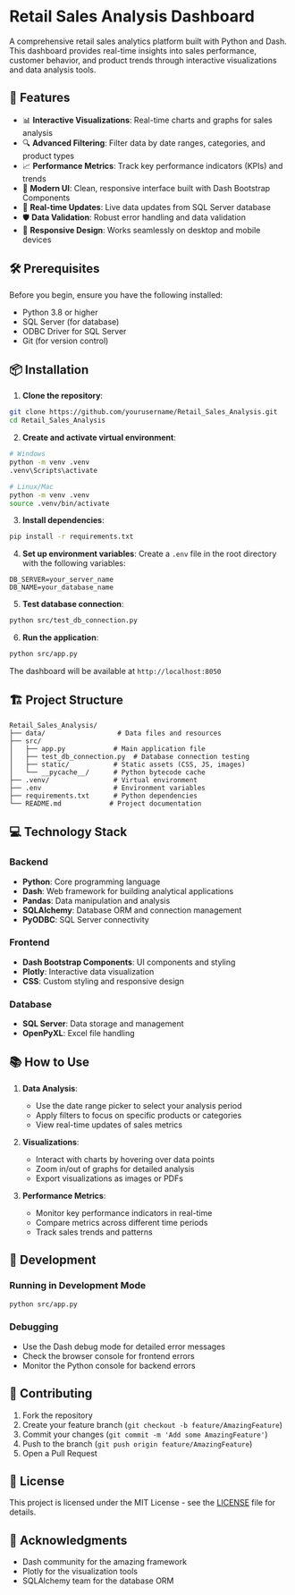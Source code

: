 # Retail Sales Analysis Dashboard

A comprehensive retail sales analytics platform built with Python and Dash. This dashboard provides real-time insights into sales performance, customer behavior, and product trends through interactive visualizations and data analysis tools.

## 🚀 Features

- 📊 **Interactive Visualizations**: Real-time charts and graphs for sales analysis
- 🔍 **Advanced Filtering**: Filter data by date ranges, categories, and product types
- 📈 **Performance Metrics**: Track key performance indicators (KPIs) and trends
- 🎨 **Modern UI**: Clean, responsive interface built with Dash Bootstrap Components
- 🔄 **Real-time Updates**: Live data updates from SQL Server database
- 🛡️ **Data Validation**: Robust error handling and data validation
- 📱 **Responsive Design**: Works seamlessly on desktop and mobile devices

## 🛠️ Prerequisites

Before you begin, ensure you have the following installed:
- Python 3.8 or higher
- SQL Server (for database)
- ODBC Driver for SQL Server
- Git (for version control)

## 📦 Installation

1. **Clone the repository**:
```bash
git clone https://github.com/yourusername/Retail_Sales_Analysis.git
cd Retail_Sales_Analysis
```

2. **Create and activate virtual environment**:
```bash
# Windows
python -m venv .venv
.venv\Scripts\activate

# Linux/Mac
python -m venv .venv
source .venv/bin/activate
```

3. **Install dependencies**:
```bash
pip install -r requirements.txt
```

4. **Set up environment variables**:
Create a `.env` file in the root directory with the following variables:
```env
DB_SERVER=your_server_name
DB_NAME=your_database_name
```

5. **Test database connection**:
```bash
python src/test_db_connection.py
```

6. **Run the application**:
```bash
python src/app.py
```

The dashboard will be available at `http://localhost:8050`

## 🏗️ Project Structure

```
Retail_Sales_Analysis/
├── data/                  # Data files and resources
├── src/
│   ├── app.py            # Main application file
│   ├── test_db_connection.py  # Database connection testing
│   ├── static/           # Static assets (CSS, JS, images)
│   └── __pycache__/      # Python bytecode cache
├── .venv/                # Virtual environment
├── .env                  # Environment variables
├── requirements.txt      # Python dependencies
└── README.md            # Project documentation
```

## 💻 Technology Stack

### Backend
- **Python**: Core programming language
- **Dash**: Web framework for building analytical applications
- **Pandas**: Data manipulation and analysis
- **SQLAlchemy**: Database ORM and connection management
- **PyODBC**: SQL Server connectivity

### Frontend
- **Dash Bootstrap Components**: UI components and styling
- **Plotly**: Interactive data visualization
- **CSS**: Custom styling and responsive design

### Database
- **SQL Server**: Data storage and management
- **OpenPyXL**: Excel file handling

## 📚 How to Use

1. **Data Analysis**:
   - Use the date range picker to select your analysis period
   - Apply filters to focus on specific products or categories
   - View real-time updates of sales metrics

2. **Visualizations**:
   - Interact with charts by hovering over data points
   - Zoom in/out of graphs for detailed analysis
   - Export visualizations as images or PDFs

3. **Performance Metrics**:
   - Monitor key performance indicators in real-time
   - Compare metrics across different time periods
   - Track sales trends and patterns

## 🔧 Development

### Running in Development Mode
```bash
python src/app.py
```

### Debugging
- Use the Dash debug mode for detailed error messages
- Check the browser console for frontend errors
- Monitor the Python console for backend errors

## 🤝 Contributing

1. Fork the repository
2. Create your feature branch (`git checkout -b feature/AmazingFeature`)
3. Commit your changes (`git commit -m 'Add some AmazingFeature'`)
4. Push to the branch (`git push origin feature/AmazingFeature`)
5. Open a Pull Request

## 📝 License

This project is licensed under the MIT License - see the [LICENSE](LICENSE) file for details.

## 🙏 Acknowledgments

- Dash community for the amazing framework
- Plotly for the visualization tools
- SQLAlchemy team for the database ORM 